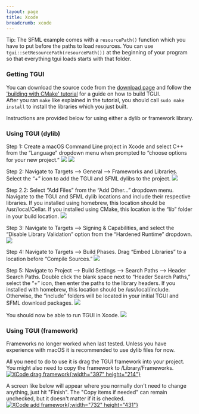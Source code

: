```yaml
---
layout: page
title: Xcode
breadcrumb: xcode
---
```


Tip: The SFML example comes with a `resourcePath()` function which you have to put before the paths to load resources. You can use `tgui::setResourcePath(resourcePath())` at the beginning of your program so that everything tgui loads starts with that folder.

### Getting TGUI

You can download the source code from the [download page](/download) and follow the ['building with CMake' tutorial](../cmake) for a guide on how to build TGUI.  
After you ran `make` like explained in the tutorial, you should call `sudo make install` to install the libraries which you just built.

Instructions are provided below for using either a dylib or framework library. 

### Using TGUI (dylib)

Step 1: Create a macOS Command Line project in Xcode and select C++ from the “Language” dropdown menu when prompted to “choose options for your new project.”
![](https://github.com/HerbertWest265/TGUI/tree/0.9-dev/doc/xcodemedia/Step_01_001.png)
![](https://github.com/HerbertWest265/TGUI/tree/0.9-dev/doc/xcodemedia/Step_01_002_EXP.png)
  
Step 2: Navigate to Targets —> General —> Frameworks and Libraries. Select the “+” icon to add the TGUI and SFML dylibs to the project.
![](https://github.com/HerbertWest265/TGUI/tree/0.9-dev/doc/xcodemedia/Step_02.1.png)
 
Step 2.2: Select “Add Files” from the “Add Other...” dropdown menu. Navigate to the TGUI and SFML dylib locations and include their respective libraries. If you installed using homebrew, this location should be /usr/local/Cellar. If you installed using CMake, this location is the “lib” folder in your build location.
![](https://github.com/HerbertWest265/TGUI/tree/0.9-dev/doc/xcodemedia/Step_02.2.png) 
 
Step 3: Navigate to Targets —> Signing & Capabilities, and select the “Disable Library Validation” option from the “Hardened Runtime” dropdown.
![](https://github.com/HerbertWest265/TGUI/tree/0.9-dev/doc/xcodemedia/Step_03.1.png)

Step 4: Navigate to Targets —> Build Phases. Drag “Embed Libraries” to a location before “Compile Sources.”
![](https://github.com/HerbertWest265/TGUI/tree/0.9-dev/doc/xcodemedia/Step_04.1.png)
 
Step 5: Navigate to Project —> Build Settings —> Search Paths —> Header Search Paths. Double click the blank space next to “Header Search Paths,” select the “+” icon, then enter the paths to the library headers. If you installed with homebrew, this location should be /usr/local/include. Otherwise, the “include” folders will be located in your initial TGUI and SFML download packages.
![](https://github.com/HerbertWest265/TGUI/tree/0.9-dev/doc/xcodemedia/Step_05.png)
 
You should now be able to run TGUI in Xcode.
![](https://github.com/HerbertWest265/TGUI/tree/0.9-dev/doc/xcodemedia/TGUI_HW.png)
 

### Using TGUI (framework)

<p><span class="Red">Frameworks no longer worked when last tested. Unless you have experience with macOS it is recommended to use dylib files for now.</span></p>

All you need to do to use it is drag the TGUI framework into your project. You might also need to copy the framework to /Library/Frameworks.  
[![XCode drag framework](/resources/XCodeDragFramework.jpg){:width="397" height="214"}](/resources/XCodeDragFramework.jpg)

A screen like below will appear where you normally don't need to change anything, just hit "Finish". The "Copy items if needed" can remain unchecked, but it doesn't matter if it is checked.  
[![XCode add framework](/resources/XCodeAddFramework.jpg){:width="732" height="431"}](/resources/XCodeAddFramework.jpg)
